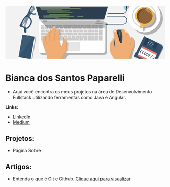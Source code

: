 <p align="center">
  <img src="header_linguagens_programacao_web.jpg" >
</p>

# Bianca dos Santos Paparelli


* Aqui você encontra os meus projetos na área de Desenvolvimento Fullstack utilizando ferramentas como Java e Angular.

**Links:**
* [LinkedIn](https://www.linkedin.com/in/bianca-dos-santos-paparelli-23b471204/)
* [Medium](https://biancasantospaparelli.medium.com/)


## Projetos:
* Página Sobre 

## Artigos:
* Entenda o que é Git e Github. [Clique aqui para visualizar](https://biancasantospaparelli.medium.com/entenda-o-que-%C3%A9-github-e-a-import%C3%A2ncia-dele-eff47279f7)
